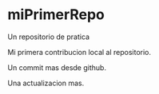 # miPrimerRepo
Un repositorio de pratica

Mi primera contribucion local al repositorio.

Un commit mas desde github.

Una actualizacion mas.
